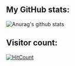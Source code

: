 ## My GitHub stats:
![Anurag's github stats](https://github-readme-stats.vercel.app/api?username=jaanjah&show_icons=true&title_color=fff&icon_color=79ff97&text_color=9f9f9f&bg_color=151515)

## Visitor count:
[![HitCount](http://hits.dwyl.com/jaanjah/jaanjah.svg)](http://hits.dwyl.com/jaanjah/jaanjah)
